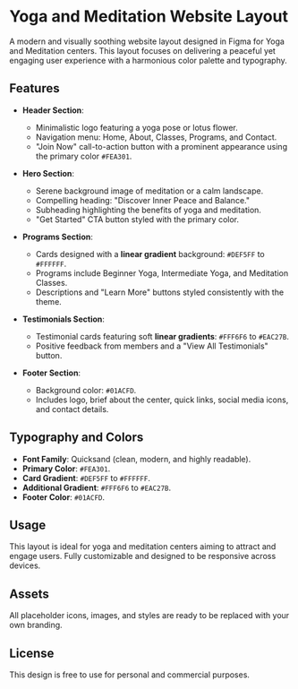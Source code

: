 # Yoga and Meditation Website Layout  

A modern and visually soothing website layout designed in Figma for Yoga and Meditation centers. This layout focuses on delivering a peaceful yet engaging user experience with a harmonious color palette and typography.  

## Features  

- **Header Section**:  
  - Minimalistic logo featuring a yoga pose or lotus flower.  
  - Navigation menu: Home, About, Classes, Programs, and Contact.  
  - "Join Now" call-to-action button with a prominent appearance using the primary color `#FEA301`.  

- **Hero Section**:  
  - Serene background image of meditation or a calm landscape.  
  - Compelling heading: "Discover Inner Peace and Balance."  
  - Subheading highlighting the benefits of yoga and meditation.  
  - "Get Started" CTA button styled with the primary color.  

- **Programs Section**:  
  - Cards designed with a **linear gradient** background: `#DEF5FF` to `#FFFFFF`.  
  - Programs include Beginner Yoga, Intermediate Yoga, and Meditation Classes.  
  - Descriptions and "Learn More" buttons styled consistently with the theme.  

- **Testimonials Section**:  
  - Testimonial cards featuring soft **linear gradients**: `#FFF6F6` to `#EAC27B`.  
  - Positive feedback from members and a "View All Testimonials" button.  

- **Footer Section**:  
  - Background color: `#01ACFD`.  
  - Includes logo, brief about the center, quick links, social media icons, and contact details.  

## Typography and Colors  

- **Font Family**: Quicksand (clean, modern, and highly readable).  
- **Primary Color**: `#FEA301`.  
- **Card Gradient**: `#DEF5FF` to `#FFFFFF`.  
- **Additional Gradient**: `#FFF6F6` to `#EAC27B`.  
- **Footer Color**: `#01ACFD`.  

## Usage  

This layout is ideal for yoga and meditation centers aiming to attract and engage users. Fully customizable and designed to be responsive across devices.  

## Assets  

All placeholder icons, images, and styles are ready to be replaced with your own branding.  

## License  

This design is free to use for personal and commercial purposes.  
